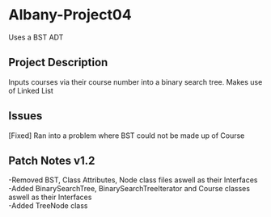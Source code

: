 # Albany-Project04
Uses a BST ADT

## Project Description
Inputs courses via their course number into a binary search tree. Makes use of Linked List 

## Issues
[Fixed] Ran into a problem where BST could not be made up of Course

## Patch Notes v1.2
-Removed BST, Class Attributes, Node class files aswell as their Interfaces <br>
-Added BinarySearchTree, BinarySearchTreeIterator and Course classes aswell as their Interfaces<br>
-Added TreeNode class<br>
